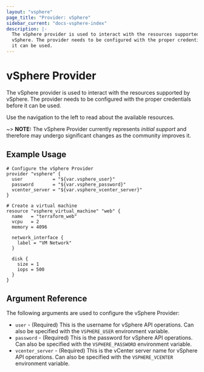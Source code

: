 ```yaml
---
layout: "vsphere"
page_title: "Provider: vSphere"
sidebar_current: "docs-vsphere-index"
description: |-
  The vSphere provider is used to interact with the resources supported by
  vSphere. The provider needs to be configured with the proper credentials before
  it can be used.
---
```


# vSphere Provider

The vSphere provider is used to interact with the resources supported by vSphere.
The provider needs to be configured with the proper credentials before it can be used.

Use the navigation to the left to read about the available resources.

~> **NOTE:** The vSphere Provider currently represents _initial support_ and
therefore may undergo significant changes as the community improves it.

## Example Usage

```
# Configure the vSphere Provider
provider "vsphere" {
  user           = "${var.vsphere_user}"
  password       = "${var.vsphere_password}"
  vcenter_server = "${var.vsphere_vcenter_server}"
}

# Create a virtual machine
resource "vsphere_virtual_machine" "web" {
  name   = "terraform_web"
  vcpu   = 2
  memory = 4096

  network_interface {
    label = "VM Network"
  }

  disk {
    size = 1
    iops = 500
  }
}
```

## Argument Reference

The following arguments are used to configure the vSphere Provider:

* `user` - (Required) This is the username for vSphere API operations. Can also
  be specified with the `VSPHERE_USER` environment variable.
* `password` - (Required) This is the password for vSphere API operations. Can
  also be specified with the `VSPHERE_PASSWORD` environment variable.
* `vcenter_server` - (Required) This is the vCenter server name for vSphere API
  operations. Can also be specified with the `VSPHERE_VCENTER` environment
  variable.


